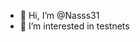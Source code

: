 - 👋 Hi, I’m @Nasss31
- 👀 I’m interested in testnets
<!---
Nasss31/Nasss31 is a ✨ special ✨ repository because its `README.md` (this file) appears on your GitHub profile.
You can click the Preview link to take a look at your changes.
--->
